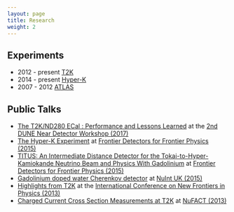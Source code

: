 ```yaml
---
layout: page
title: Research
weight: 2
---
```


## Experiments
* 2012 - present [T2K](http://t2k-experiment.org/)
* 2014 - present [Hyper-K](http://hyperk.org/)
* 2007 - 2012 [ATLAS](http://atlas.cern/) 

## Public Talks

* [The T2K/ND280 ECal : Performance and Lessons Learned](/talks/talk_2017_t2k_ecal_dune.pdf) at the [2nd DUNE Near Detector Workshop (2017)](https://indico.fnal.gov/conferenceOtherViews.py?view=standard&confId=14029)
* [The Hyper-K Experiment](/talks/talk_2015_hk_pisa.pdf) at [Frontier Detectors for Frontier Physics (2015)](https://agenda.infn.it/conferenceDisplay.py?confId=8397)
* [TITUS: An Intermediate Distance Detector for the Tokai-to-Hyper-Kamiokande Neutrino Beam and Physics With Gadolinium](/talks/poster_2015_titus_pisa.pdf)  at [Frontier Detectors for Frontier Physics (2015)](https://agenda.infn.it/conferenceDisplay.py?confId=8397)
* [Gadolinium doped water Cherenkov detector](/talks/talk_2015_nuintuk.pdf) at [NuInt UK (2015)](http://pprc.qmul.ac.uk/research/nuintuk)
* [Highlights from T2K](/talks/talk_2013_t2k_icnfp.pdf) at the [International Conference on New Frontiers in Physics (2013)](https://indico.cern.ch/event/198153/)
* [Charged Current Cross Section Measurements at T2K](/talks/talk_2013_t2k_nufact.pdf) at [NuFACT (2013)](http://nufact2013.ihep.ac.cn/)

<!-- ## Publications 
TODO
-->
